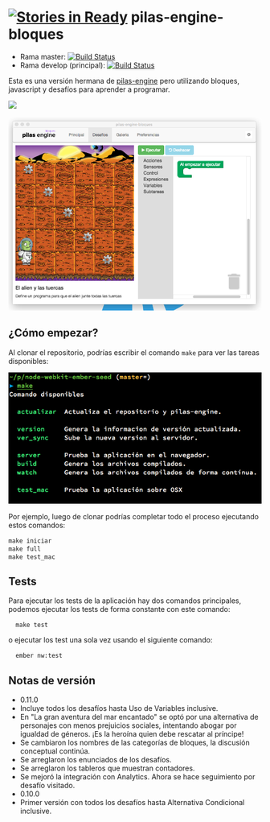 [![Stories in Ready](https://badge.waffle.io/Program-AR/pilas-engine-bloques.png?label=ready&title=Ready)](https://waffle.io/Program-AR/pilas-engine-bloques)
pilas-engine-bloques
====================

- Rama master: [![Build Status](https://travis-ci.org/Program-AR/pilas-engine-bloques.svg?branch=master)](https://travis-ci.org/Program-AR/pilas-engine-bloques)
- Rama develop (principal): [![Build Status](https://travis-ci.org/Program-AR/pilas-engine-bloques.svg?branch=develop)](https://travis-ci.org/Program-AR/pilas-engine-bloques)

Esta es una versión hermana de [pilas-engine](http://www.pilas-engine.com.ar) pero
utilizando bloques, javascript y desafíos para aprender a programar.

![](screenshots/3.png)

![](screenshots/2.png)

¿Cómo empezar?
--------------

Al clonar el repositorio, podrías escribir el comando ``make``
para ver las tareas disponibles:

![](public/make.png)

Por ejemplo, luego de clonar podrías completar todo el proceso ejecutando
estos comandos:

```
make iniciar
make full
make test_mac
```


Tests
-----

Para ejecutar los tests de la aplicación hay dos comandos principales, podemos ejecutar los tests de forma constante con este comando:

```
  make test
```

o ejecutar los test una sola vez usando el siguiente comando:


```
  ember nw:test
```

Notas de versión
---------
* 0.11.0
 * Incluye todos los desafíos hasta Uso de Variables inclusive.
 * En "La gran aventura del mar encantado" se optó por una alternativa de personajes
 con menos prejuicios sociales, intentando abogar por igualdad de géneros.
 ¡Es la heroína quien debe rescatar al príncipe!
 * Se cambiaron los nombres de las categorías de bloques, la discusión conceptual
 continúa.
 * Se arreglaron los enunciados de los desafíos.
 * Se arreglaron los tableros que muestran contadores.
 * Se mejoró la integración con Analytics. Ahora se hace seguimiento por desafío visitado.
* 0.10.0
 * Primer versión con todos los desafíos hasta Alternativa Condicional inclusive.
